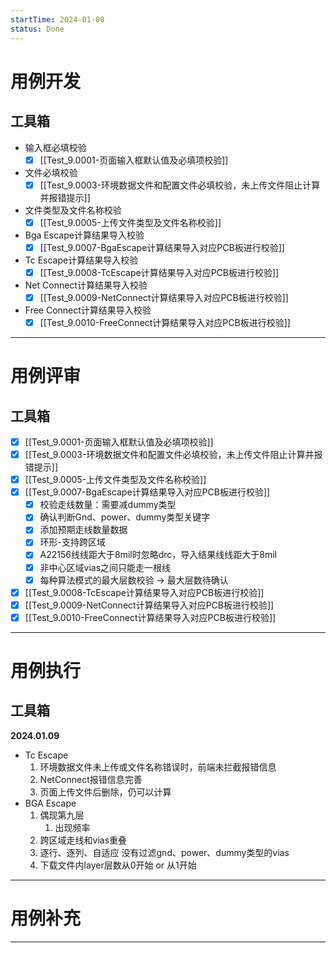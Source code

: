 ```yaml
---
startTime: 2024-01-08
status: Done
---
```


# 用例开发
## 工具箱
- 输入框必填校验
	- [x] [[Test_9.0001-页面输入框默认值及必填项校验]] 
- 文件必填校验
	- [x] [[Test_9.0003-环境数据文件和配置文件必填校验，未上传文件阻止计算并报错提示]] 
- 文件类型及文件名称校验
	- [x] [[Test_9.0005-上传文件类型及文件名称校验]] 
- Bga Escape计算结果导入校验
	- [x] [[Test_9.0007-BgaEscape计算结果导入对应PCB板进行校验]] 
- Tc Escape计算结果导入校验
	- [x] [[Test_9.0008-TcEscape计算结果导入对应PCB板进行校验]] 
- Net Connect计算结果导入校验
	- [x] [[Test_9.0009-NetConnect计算结果导入对应PCB板进行校验]] 
- Free Connect计算结果导入校验
	- [x] [[Test_9.0010-FreeConnect计算结果导入对应PCB板进行校验]] 

---

# 用例评审
## 工具箱
- [x] [[Test_9.0001-页面输入框默认值及必填项校验]] 
- [x] [[Test_9.0003-环境数据文件和配置文件必填校验，未上传文件阻止计算并报错提示]] 
- [x] [[Test_9.0005-上传文件类型及文件名称校验]] 
- [x] [[Test_9.0007-BgaEscape计算结果导入对应PCB板进行校验]] 
	- [x] 校验走线数量：需要减dummy类型
	- [x] 确认判断Gnd、power、dummy类型关键字
	- [x] 添加预期走线数量数据
	- [x] 环形-支持跨区域
	- [x] A22156线线距大于8mil时忽略drc，导入结果线线距大于8mil
	- [x] 非中心区域vias之间只能走一根线
	- [x] 每种算法模式的最大层数校验 -> 最大层数待确认
- [x] [[Test_9.0008-TcEscape计算结果导入对应PCB板进行校验]] 
- [x] [[Test_9.0009-NetConnect计算结果导入对应PCB板进行校验]] 
- [x] [[Test_9.0010-FreeConnect计算结果导入对应PCB板进行校验]] 

---

# 用例执行
## 工具箱
**2024.01.09**
- Tc Escape
	1. 环境数据文件未上传或文件名称错误时，前端未拦截报错信息
	2. NetConnect报错信息完善
	3. 页面上传文件后删除，仍可以计算
- BGA Escape
	1. 偶现第九层
		1. 出现频率
	2. 跨区域走线和vias重叠
	3. 逐行、逐列、自适应 没有过滤gnd、power、dummy类型的vias
	4. 下载文件内layer层数从0开始 or 从1开始

---

# 用例补充



---